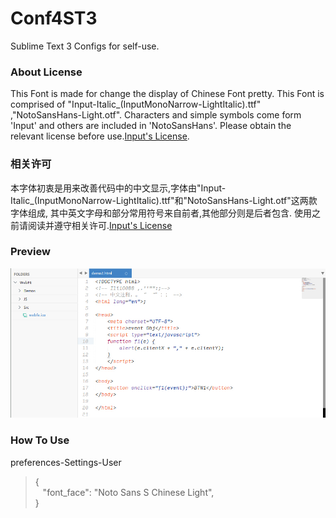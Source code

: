 # Conf4ST3
  Sublime Text 3 Configs for self-use.
### About License
This Font is made for change the display of Chinese Font pretty.
This Font is comprised of "Input-Italic_(InputMonoNarrow-LightItalic).ttf" ,"NotoSansHans-Light.otf".
Characters and simple symbols come form 'Input' and others are included in 'NotoSansHans'.
Please obtain the relevant license before use.<a href="http://input.fontbureau.com/license/">Input's License</a>.
### **相关许可**
本字体初衷是用来改善代码中的中文显示,字体由"Input-Italic_(InputMonoNarrow-LightItalic).ttf"和"NotoSansHans-Light.otf"这两款字体组成,
其中英文字母和部分常用符号来自前者,其他部分则是后者包含.
使用之前请阅读并遵守相关许可.<a href="http://input.fontbureau.com/license/">Input's License</a> 
### Preview
![Preview](src/imgs/preview.jpg)
### How To Use
preferences-Settings-User

>\{<br/>&nbsp;&nbsp;&nbsp;"font_face": "Noto Sans S Chinese Light",<br/>\}
